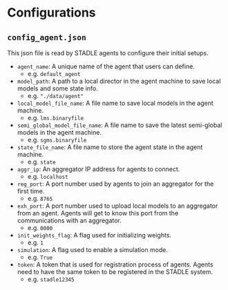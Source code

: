 # Configurations

## ```config_agent.json```

This json file is read by STADLE agents to configure their initial setups.

- ```agent_name```: A unique name of the agent that users can define.
  - e.g. ```default_agent```
- ```model_path```: A path to a local director in the agent machine to save local models and some state info. 
  - e.g. ```"./data/agent"```
- ```local_model_file_name```: A file name to save local models in the agent machine. 
  - e.g. ```lms.binaryfile```
- ```semi_global_model_file_name```: A file name to save the latest semi-global models in the agent machine. 
  - e.g. ```sgms.binaryfile```
- ```state_file_name```: A file name to store the agent state in the agent machine.
  - e.g. ```state```
- ```aggr_ip```: An aggregator IP address for agents to connect.
  - e.g. ```localhost```
- ```reg_port```: A port number used by agents to join an aggregator for the first time.
  - e.g. ```8765```
- ```exh_port```: A port number used to upload local models to an aggregator from an agent. Agents will get to know this port from the communications with an aggregator.
  - e.g. ```0000```
- ```init_weights_flag```: A flag used for initializing weights.
  - e.g. ```1```
- ```simulation```: A flag used to enable a simulation mode.
  - e.g. ```True```
- ```token```: A token that is used for registration process of agents. Agents need to have the same token to be registered in the STADLE system.
  - e.g. ```stadle12345```
